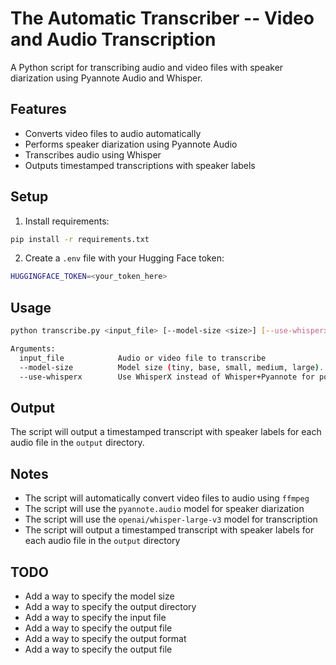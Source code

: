 # The Automatic Transcriber -- Video and Audio Transcription

A Python script for transcribing audio and video files with speaker diarization using Pyannote Audio and Whisper.

## Features
- Converts video files to audio automatically
- Performs speaker diarization using Pyannote Audio
- Transcribes audio using Whisper
- Outputs timestamped transcriptions with speaker labels

## Setup
1. Install requirements:
```bash
pip install -r requirements.txt
```

2. Create a `.env` file with your Hugging Face token:
```bash
HUGGINGFACE_TOKEN=<your_token_here>
```

## Usage
```bash
python transcribe.py <input_file> [--model-size <size>] [--use-whisperx]

Arguments:
  input_file            Audio or video file to transcribe
  --model-size          Model size (tiny, base, small, medium, large). Default: base
  --use-whisperx        Use WhisperX instead of Whisper+Pyannote for potentially better results
```

## Output
The script will output a timestamped transcript with speaker labels for each audio file in the `output` directory.

## Notes
- The script will automatically convert video files to audio using `ffmpeg`
- The script will use the `pyannote.audio` model for speaker diarization
- The script will use the `openai/whisper-large-v3` model for transcription
- The script will output a timestamped transcript with speaker labels for each audio file in the `output` directory

## TODO
- Add a way to specify the model size
- Add a way to specify the output directory
- Add a way to specify the input file
- Add a way to specify the output file
- Add a way to specify the output format
- Add a way to specify the output file     
